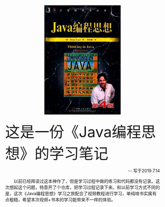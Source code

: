 <div align='center'><img src='https://github.com/theanswer910725/ThinkingInJava/blob/master/resources/timg.jpg' width='250' /></div>

<font size=7 align='center'>这是一份《Java编程思想》的学习笔记</font>

<p align='right'>-- 写于2019.7.14</p>

　　以前已经拜读过这本神作了，但是学习过程中做的练习和代码都没有记录。这次想起这个问题，特意开了个仓库，把学习过程记录下来。和以前学习方式不同的是，这次《Java编程思想》学习之旅配合了视频教程进行学习，单纯啃书实属有点粗糙，希望本次视频+书本的学习能带来不一样的体验。
